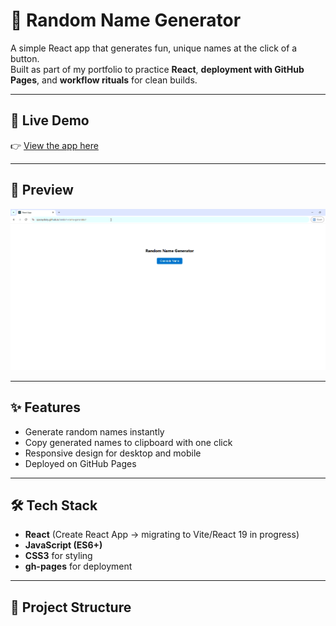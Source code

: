 # 🎲 Random Name Generator

A simple React app that generates fun, unique names at the click of a button.  
Built as part of my portfolio to practice **React**, **deployment with GitHub Pages**, and **workflow rituals** for clean builds.

---

## 🚀 Live Demo

👉 [View the app here](https://spaceydaisy.github.io/random-name-generator/)

---

## 📸 Preview

<!-- Replace with your own screenshot or GIF -->

![App Demo](public/demo.gif)

---

## ✨ Features

- Generate random names instantly
- Copy generated names to clipboard with one click
- Responsive design for desktop and mobile
- Deployed on GitHub Pages

---

## 🛠️ Tech Stack

- **React** (Create React App → migrating to Vite/React 19 in progress)
- **JavaScript (ES6+)**
- **CSS3** for styling
- **gh-pages** for deployment

---

## 📂 Project Structure
